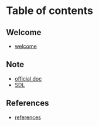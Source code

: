 # Table of contents

## Welcome

- [welcome](./welcome/README.md)

## Note

- [official doc](official-docs/01-learn.md)
- [SDL](note/sdl.md)

## References

- [references](./references/README.md)
